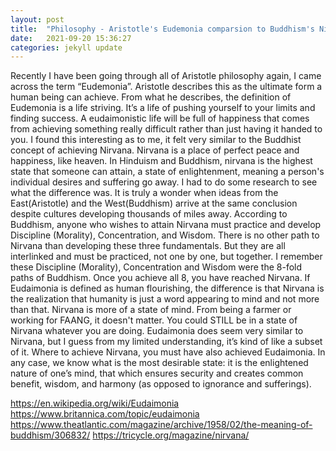 ```yaml
---
layout: post
title:  "Philosophy - Aristotle's Eudemonia comparsion to Buddhism's Nirvana"
date:   2021-09-20 15:36:27
categories: jekyll update
---
```


Recently I have been going through all of Aristotle philosophy again, I came across the term “Eudemonia”.  Aristotle describes this as the ultimate form a human being can achieve.  From what he describes, the definition of Eudemonia is a life striving. It’s a life of pushing yourself to your limits and finding success. A eudaimonistic life will be full of happiness that comes from achieving something really difficult rather than just having it handed to you. I found this interesting as to me, it felt very similar to the Buddhist concept of achieving Nirvana. Nirvana is a place of perfect peace and happiness, like heaven. In Hinduism and Buddhism, nirvana is the highest state that someone can attain, a state of enlightenment, meaning a person's individual desires and suffering go away. I had to do some research to see what the difference was. It is truly a wonder when ideas from the East(Aristotle) and the West(Buddhism) arrive at the same conclusion despite cultures developing thousands of miles away. According to Buddhism, anyone who wishes to attain Nirvana must practice and develop Discipline (Morality), Concentration, and Wisdom. There is no other path to Nirvana than developing these three fundamentals. But they are all interlinked and must be practiced, not one by one, but together. I remember these Discipline (Morality), Concentration and Wisdom were the 8-fold paths of Buddhism. Once you achieve all 8, you have reached Nirvana. If Eudaimonia is defined as human flourishing, the difference is that Nirvana is the realization that humanity is just a word appearing to mind and not more than that. Nirvana is more of a state of mind. From being a farmer or working for FAANG, it doesn't matter. You could STILL be in a state of Nirvana whatever you are doing. Eudaimonia does seem very similar to Nirvana, but I guess from my limited understanding, it’s kind of like a subset of it. Where to achieve Nirvana, you must have also achieved Eudaimonia. In any case, we know what is the most desirable state: it is the enlightened nature of one’s mind, that which ensures security and creates common benefit, wisdom, and harmony (as opposed to ignorance and sufferings).


https://en.wikipedia.org/wiki/Eudaimonia
https://www.britannica.com/topic/eudaimonia
https://www.theatlantic.com/magazine/archive/1958/02/the-meaning-of-buddhism/306832/
https://tricycle.org/magazine/nirvana/